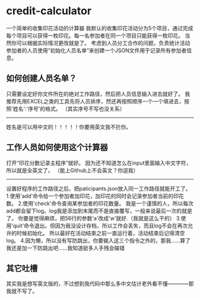 # credit-calculator
一个简单的收集印花活动的计算器
我默认的收集印花活动分为5个项目，通过完成每个项目可以获得一枚印花。每一名参加者在同一个项目只能获得一枚印花。
当然你可以根据实际情况更改就是了。
考虑到人员分工合作的问题，负责统计活动参加者的人员使用“初始化人员名单”来创建一个JSON文件用于记录所有参加者信息。
## 如何创建人员名单？
只需要设定好你文件所在的绝对工作路径，然后把人员信息输入进去就好了。
我推荐先用EXCEL之类的工具先将人员排序，然还再按照顺序一个一个填进去，按照'姓名':'序号'的格式。
（其实序号不写也没关系）
***
姓名是可以用中文的！！！！！你要用英文我不拦你。
## 工作人员如何使用这个计算器
打开“印花分数记录主程序”就好。
因为还不知道怎么在input里面输入中文字符，所以就是全英文了。
（能上Github上不会英文？你逗我）
***
设置好程序的工作路径之后，把paticipants.json放入同一工作路径就能开工了。
1.使用'add'命令给一个参加者加印花，加印花的同时会记录参加者当前的印花数。
2.使用'check'命令查询某参加者的印花数量。
我是一个谨慎的人，所以每次add都会留下log。log我是添加到末尾而不是直接覆写，一般来说最后一次的就是了。
你要是觉得麻烦，把56行的参数'a'改成'w'就好.（我就是这么干的）
3.使用'quit'命令退出。但因为我没设计存档，所以工作会丢失，而且log不会在再次允许的时候初始化。
所以最好在活动结束之前一直运行着，活动结束后记得清空log。
4.因为懒，所以没有写防跳出，你要输入这三个指令之外的，那我……算了我还是加一下防跳出吧……我知道挺多人手残会输错
## 其它吐槽
其实我是想写英文版的，不过想到我代码中那么多中文估计老外看不懂————那我就不写了。

